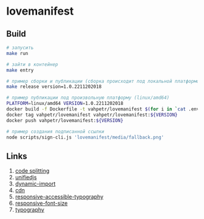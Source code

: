 # lovemanifest

## Build

```sh
# запусить
make run

# зайти в контейнер
make entry

# пример сборки и публикации (сборка происходит под локальной платформой)
make release version=1.0.2211202018

# пример публикации под произвольную платформу (linux/amd64)
PLATFORM=linux/amd64 VERSION=1.0.2211202018
docker build -f Dockerfile -t vahpetr/lovemanifest $(for i in `cat .env`; do out+="--build-arg $i " ; done; echo $out;out="") . --progress=plain --platform ${PLATFORM}
docker tag vahpetr/lovemanifest vahpetr/lovemanifest:${VERSION}
docker push vahpetr/lovemanifest:${VERSION}

# пример создания подписанной ссылки
node scripts/sign-cli.js 'lovemanifest/media/fallback.png'
```

## Links

1. [code splitting](https://nextjs.org/docs/migrating/from-react-router#code-splitting)
2. [unifiedjs](https://unifiedjs.com/learn/)
3. [dynamic-import](https://nextjs.org/docs/advanced-features/dynamic-import)
4. [cdn](https://imgix.com/)
5. [responsive-accessible-typography](https://blog.eleven-labs.com/en/responsive-accessible-typography/)
6. [responsive-font-size](https://matthewjamestaylor.com/responsive-font-size)
7. [typography](https://web.dev/learn/design/typography/)
